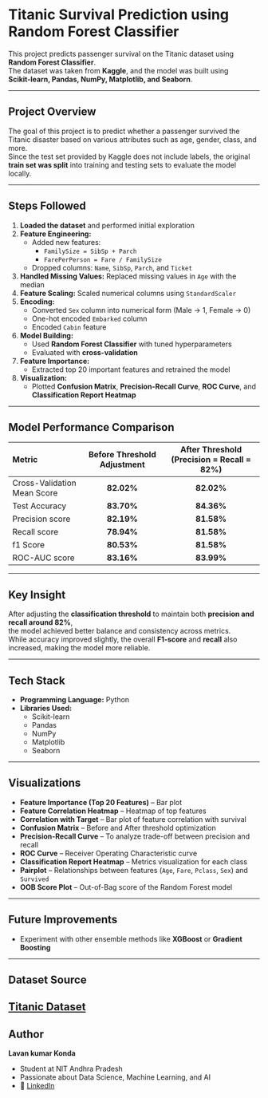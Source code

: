 # Titanic Survival Prediction using Random Forest Classifier  

This project predicts passenger survival on the Titanic dataset using **Random Forest Classifier**.  
The dataset was taken from **Kaggle**, and the model was built using  
**Scikit-learn, Pandas, NumPy, Matplotlib, and Seaborn**.  

---

##  Project Overview  
The goal of this project is to predict whether a passenger survived the Titanic disaster based on various attributes such as age, gender, class, and more.  
Since the test set provided by Kaggle does not include labels, the original **train set was split** into training and testing sets to evaluate the model locally.

---

##  Steps Followed  

1. **Loaded the dataset** and performed initial exploration  
2. **Feature Engineering:**  
   - Added new features:  
     - `FamilySize = SibSp + Parch`  
     - `FarePerPerson = Fare / FamilySize`  
   - Dropped columns: `Name`, `SibSp`, `Parch`, and `Ticket`  
3. **Handled Missing Values:** Replaced missing values in `Age` with the median  
4. **Feature Scaling:** Scaled numerical columns using `StandardScaler`  
5. **Encoding:**  
   - Converted `Sex` column into numerical form (Male → 1, Female → 0)  
   - One-hot encoded `Embarked` column  
   - Encoded `Cabin` feature  
6. **Model Building:**  
   - Used **Random Forest Classifier** with tuned hyperparameters  
   - Evaluated with **cross-validation**  
7. **Feature Importance:**  
   - Extracted top 20 important features and retrained the model  
8. **Visualization:**  
   - Plotted **Confusion Matrix**, **Precision-Recall Curve**, **ROC Curve**, and **Classification Report Heatmap**

---

## Model Performance Comparison  

| Metric                      | Before Threshold Adjustment | After Threshold (Precision = Recall = 82%) |
|:----------------------------|:---------------------------:|:------------------------------------------:|
| Cross-Validation Mean Score | **82.02%**                  | **82.02%**                                 |
| Test Accuracy               | **83.70%**                  | **84.36%**                                 |
| Precision score             | **82.19%**                  | **81.58%**                                 |
| Recall  score               | **78.94%**                  | **81.58%**                                 |
| f1 Score                    | **80.53%**                  | **81.58%**                                 |
| ROC-AUC score               | **83.16%**                  | **83.99%**                                 |

---

##  Key Insight  

After adjusting the **classification threshold** to maintain both **precision and recall around 82%**,  
the model achieved better balance and consistency across metrics.  
While accuracy improved slightly, the overall **F1-score** and **recall** also increased, making the model more reliable.

---

##  Tech Stack  
- **Programming Language:** Python   
- **Libraries Used:**  
  - Scikit-learn  
  - Pandas  
  - NumPy  
  - Matplotlib  
  - Seaborn  

---

##  Visualizations 

- **Feature Importance (Top 20 Features)** – Bar plot  
- **Feature Correlation Heatmap** – Heatmap of top features  
- **Correlation with Target** – Bar plot of feature correlation with survival  
- **Confusion Matrix** – Before and After threshold optimization  
- **Precision-Recall Curve** – To analyze trade-off between precision and recall  
- **ROC Curve** – Receiver Operating Characteristic curve  
- **Classification Report Heatmap** – Metrics visualization for each class  
- **Pairplot** – Relationships between features (`Age`, `Fare`, `Pclass`, `Sex`) and `Survived`  
- **OOB Score Plot** – Out-of-Bag score of the Random Forest model
   
---

##  Future Improvements  
- Experiment with other ensemble methods like **XGBoost** or **Gradient Boosting** 
---

##  Dataset Source  
 [Titanic Dataset](https://homl.info/titanic.tgz)
---

##  Author  

**Lavan kumar Konda**  
-  Student at NIT Andhra Pradesh  
-  Passionate about Data Science, Machine Learning, and AI  
- 🔗 [LinkedIn](www.linkedin.com/in/lavan-kumar-konda)
